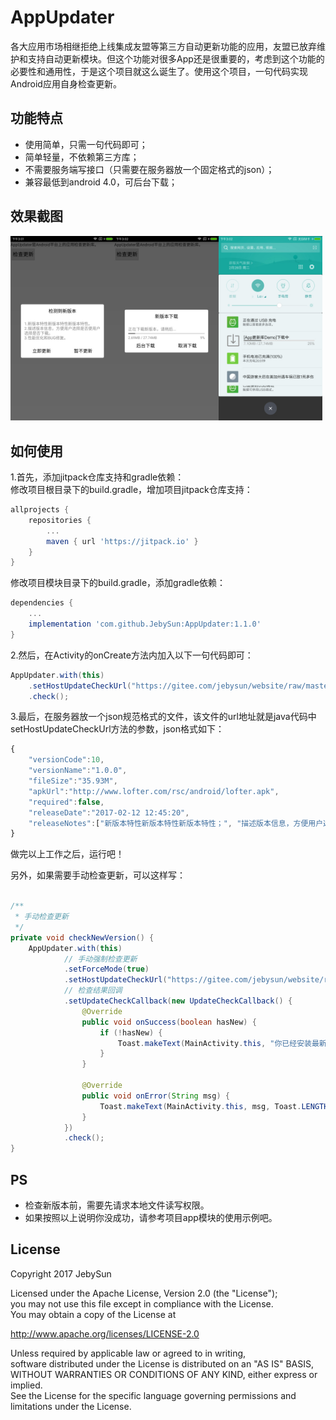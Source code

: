 # AppUpdater
  各大应用市场相继拒绝上线集成友盟等第三方自动更新功能的应用，友盟已放弃维护和支持自动更新模块。但这个功能对很多App还是很重要的，考虑到这个功能的必要性和通用性，于是这个项目就这么诞生了。使用这个项目，一句代码实现Android应用自身检查更新。

## 功能特点
* 使用简单，只需一句代码即可；
* 简单轻量，不依赖第三方库；
* 不需要服务端写接口（只需要在服务器放一个固定格式的json）；
* 兼容最低到android 4.0，可后台下载；

## 效果截图
<!-- This text will not appear in the browser window. 
![演示效果图](other_files/screenshots/screenshot_1.jpg)
![演示效果图](other_files/screenshots/screenshot_2.jpg)
![演示效果图](other_files/screenshots/screenshot_3.jpg)
-->
<img src="/other_files/screenshots/screenshot_1.jpg" alt="提示有新版本" title="提示有新版本" width="33%"/><img src="other_files/screenshots/screenshot_2.jpg" alt="弹出框显示下载进度" title="弹出框显示下载进度" width="33%"/><img src="other_files/screenshots/screenshot_3.jpg" alt="后台下载，通知栏显示进度。" title="后台下载，通知栏显示进度。" width="33%"/>

## 如何使用
1.首先，添加jitpack仓库支持和gradle依赖：  
修改项目根目录下的build.gradle，增加项目jitpack仓库支持：
```gradle
allprojects {
	repositories {
		...
		maven { url 'https://jitpack.io' }
	}
}
```
修改项目模块目录下的build.gradle，添加gradle依赖：
```gradle
dependencies {
	...
	implementation 'com.github.JebySun:AppUpdater:1.1.0'
}
```
2.然后，在Activity的onCreate方法内加入以下一句代码即可：
```java
AppUpdater.with(this)
	.setHostUpdateCheckUrl("https://gitee.com/jebysun/website/raw/master/appdata/recycler/app_update_version.json")
	.check();
```
3.最后，在服务器放一个json规范格式的文件，该文件的url地址就是java代码中setHostUpdateCheckUrl方法的参数，json格式如下：
```javascript
{
	"versionCode":10,
	"versionName":"1.0.0",
	"fileSize":"35.93M",
	"apkUrl":"http://www.lofter.com/rsc/android/lofter.apk",
	"required":false,
	"releaseDate":"2017-02-12 12:45:20",
	"releaseNotes":["新版本特性新版本特性新版本特性；", "描述版本信息，方便用户选择是否立即下载更新；", "性能优化和BUG修复。"]
}
```
做完以上工作之后，运行吧！  

另外，如果需要手动检查更新，可以这样写：
```java

/**
 * 手动检查更新
 */
private void checkNewVersion() {
	AppUpdater.with(this)
			// 手动强制检查更新
			.setForceMode(true)
			.setHostUpdateCheckUrl("https://gitee.com/jebysun/website/raw/master/appdata/recycler/app_update_version.json")
			// 检查结果回调
			.setUpdateCheckCallback(new UpdateCheckCallback() {
				@Override
				public void onSuccess(boolean hasNew) {
					if (!hasNew) {
						Toast.makeText(MainActivity.this, "你已经安装最新版本", Toast.LENGTH_SHORT).show();
					}
				}

				@Override
				public void onError(String msg) {
					Toast.makeText(MainActivity.this, msg, Toast.LENGTH_SHORT).show();
				}
			})
			.check();
}
```
## PS
- 检查新版本前，需要先请求本地文件读写权限。
- 如果按照以上说明你没成功，请参考项目app模块的使用示例吧。

## License
Copyright 2017 JebySun  

Licensed under the Apache License, Version 2.0 (the "License");  
you may not use this file except in compliance with the License.  
You may obtain a copy of the License at

   http://www.apache.org/licenses/LICENSE-2.0

Unless required by applicable law or agreed to in writing,  
software distributed under the License is distributed on an "AS IS" BASIS,  
WITHOUT WARRANTIES OR CONDITIONS OF ANY KIND, either express or implied.  
See the License for the specific language governing permissions and  
limitations under the License.


